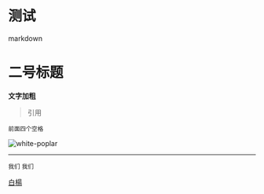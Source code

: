 测试
==========

markdown
# 二号标题
**文字加粗**
> 引用

    前面四个空格
	
![white-poplar](https://2.gravatar.com/avatar/f58ec76c068f92c35e35987980ed4f08?d=https%3A%2F%2Fa248.e.akamai.net%2Fassets.github.com%2Fimages%2Fgravatars%2Fgravatar-user-420.png&r=x&s=140)

---
``我们``
`我们`

[白楊](https://github.com/white-poplar "poplar")